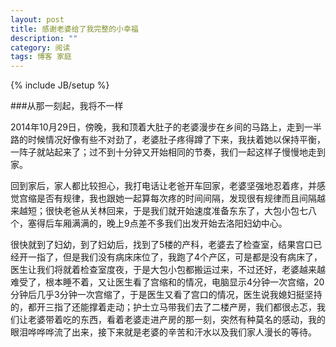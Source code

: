 ```yaml
---
layout: post
title: 感谢老婆给了我完整的小幸福
description: ""
category: 阅读
tags: 博客 家庭
---
```

{% include JB/setup %}

###从那一刻起，我将不一样

2014年10月29日，傍晚，我和顶着大肚子的老婆漫步在乡间的马路上，走到一半路的时候情况好像有些不对劲了，老婆肚子疼得蹲了下来，我扶着她以保持平衡，一阵子就站起来了；过不到十分钟又开始相同的节奏，我们一起这样子慢慢地走到家。

回到家后，家人都比较担心，我打电话让老爸开车回家，老婆坚强地忍着疼，并感觉宫缩是否有规律，我也跟她一起算每次疼的时间间隔，发现很有规律而且间隔越来越短；很快老爸从关林回来，于是我们就开始速度准备东东了，大包小包七八个，塞得后车厢满满的，晚上9点差不多我们出发开始去洛阳妇幼中心。

很快就到了妇幼，到了妇幼后，找到了5楼的产科，老婆去了检查室，结果宫口已经开一指了，但是我们没有病床床位了，我跑了4个产区，可是都是没有病床了，医生让我们将就着检查室度夜，于是大包小包都搬运过来，不过还好，老婆越来越难受了，根本睡不着，又让医生看了宫缩和的情况，电脑显示4分钟一次宫缩，20分钟后几乎3分钟一次宫缩了，于是医生又看了宫口的情况，医生说我媳妇挺坚持的，都开三指了还能撑着走动；护士立马带我们去了二楼产房，我们都很忐忑，我们让老婆带着吃的东西，看着老婆走进产房的那一刻，突然有种莫名的感动，我的眼泪哗哗哗流了出来，接下来就是老婆的辛苦和汗水以及我们家人漫长的等待。



